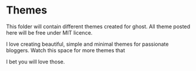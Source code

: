 # Themes

This folder will contain different themes created for ghost. All theme posted here will be free under MIT licence.

I love creating beautiful, simple and minimal themes for passionate bloggers. Watch this space for more themes that

I bet you will love those.


